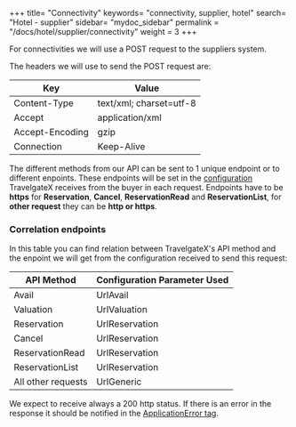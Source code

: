 +++
title= "Connectivity"
keywords= "connectivity, supplier, hotel"
search= "Hotel - supplier"
sidebar= "mydoc_sidebar"
permalink = "/docs/hotel/supplier/connectivity"
weight = 3
+++

For connectivities we will use a POST request to the suppliers system. 

The headers we will use to send the POST request are:

| **Key**                | **Value**                   |
| ------------------------- | --------------------------- |
| Content-Type  | text/xml; charset=utf-8      |
| Accept  | application/xml      |
| Accept-Encoding | gzip      |
| Connection | Keep-Alive      |

The different methods from our API can be sent to 1 unique endpoint or to different enpoints. These endpoints will be set in the [configuration](/hotelpullsellers/how-to-guides/configuration/) TravelgateX receives from the buyer in each request. Endpoints have to be **https** for **Reservation**, **Cancel**, **ReservationRead** and **ReservationList**, for **other request** they can be **http or https**.

### Correlation endpoints

In this table you can find relation between TravelgateX's API method and the enpoint we will get from the configuration received to send this request:

| **API Method**                | **Configuration Parameter Used**                   |
| ------------------------- | --------------------------- |
| Avail  | UrlAvail      |
| Valuation  | UrlValuation      |
| Reservation  | UrlReservation      |
| Cancel  | UrlReservation      |
| ReservationRead  | UrlReservation      |
| ReservationList  | UrlReservation      |
| All other requests  | UrlGeneric      |

We expect to receive always a 200 http status. If there is an error in the response it should be notified in the [ApplicationError tag](/hotelpullsellers/how-to-guides/errors/).